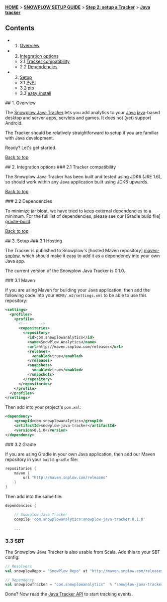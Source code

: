 <a name="top" />

[**HOME**](Home) > [**SNOWPLOW SETUP GUIDE**](Setting-up-Snowplow) > [**Step 2: setup a Tracker**](Setting-up-a-Tracker) > [**Java tracker**](Java-tracker-setup)

## Contents

- 1. [Overview](#overview)  
- 2. [Integration options](#integration-options)
  - 2.1 [Tracker compatibility](#compatibility)  
  - 2.2 [Dependencies](#dependencies)
- 3. [Setup](#setup)
  - 3.1 [PyPI](#pypi)
  - 3.2 [pip](#pip)
  - 3.3 [easy_install](#easy_install)

<a name="overview" />
## 1. Overview

The [Snowplow Java Tracker](https://github.com/snowplow/snowplow-java-tracker) lets you add analytics to your [Java] [java]-based desktop and server apps, servlets and games. It does not (yet) support Android.

The Tracker should be relatively straightforward to setup if you are familiar with Java development.

Ready? Let's get started.

[Back to top](#top)

<a name="integration-options" />
## 2. Integration options

<a name="compatibility" />
### 2.1 Tracker compatibility

The Snowplow Java Tracker has been built and tested using JDK6 (JRE 1.6), so should work within any Java application built using JDK6 upwards.

[Back to top](#top)

<a name="dependencies" />
### 2.2 Dependencies

To minimize jar bloat, we have tried to keep external dependencies to a minimum. For the full list of dependencies, please see our [Gradle build file] [gradle-build].

[Back to top](#top)

<a name="setup" />
## 3. Setup

<a name="pypi" />
### 3.1 Hosting

The Tracker is published to Snowplow's [hosted Maven repository] [maven-snplow], which should make it easy to add it as a dependency into your own Java app.

The current version of the Snowplow Java Tracker is 0.1.0.

<a name="pypi" />
### 3.1 Maven

If you are using Maven for building your Java application, then add the following code into your `HOME/.m2/settings.xml` to be able to use this repository:

```xml
<settings>
  <profiles>
    <profile>
      <!-- ... -->
      <repositories>
        <repository>
          <id>com.snowplowanalytics</id>
          <name>SnowPlow Analytics</name>
          <url>http://maven.snplow.com/releases</url>
          <releases>
            <enabled>true</enabled>
          </releases>
          <snapshots>
            <enabled>true</enabled>
          </snapshots>
        </repository>
      </repositories>
    </profile>
  </profiles>
</settings>
```

Then add into your project's `pom.xml`:

```xml
<dependency>
    <groupId>com.snowplowanalytics</groupId>
    <artifactId>snowplow-java-tracker</artifactId>
    <version>0.1.0</version>
</dependency>
```

<a name="pip" />
### 3.2 Gradle

If you are using Gradle in your own Java application, then add our Maven repository in your `build.gradle` file:

```groovy
repositories {
    maven {
        url "http://maven.snplow.com/releases"
    }
}
```

Then add into the same file:

```groovy
dependencies {

    // Snowplow Java Tracker
    compile 'com.snowplowanalytics:snowplow-java-tracker:0.1.0'

    ...
```

### 3.3 SBT

The Snowplow Java Tracker is also usable from Scala. Add this to your SBT config:

```scala
// Resolvers
val snowplowRepo = "SnowPlow Repo" at "http://maven.snplow.com/releases/"

// Dependency
val snowplowTracker = "com.snowplowanalytics"  % "snowplow-java-tracker"  % "0.1.0"
```

Done? Now read the [Java Tracker API](Java-Tracker) to start tracking events.

[java]: http://www.java.com/en/

[gradle-build]: https://github.com/snowplow/snowplow-java-tracker/blob/master/build.gradle
[maven-snplow]: http://maven.snplow.com 
